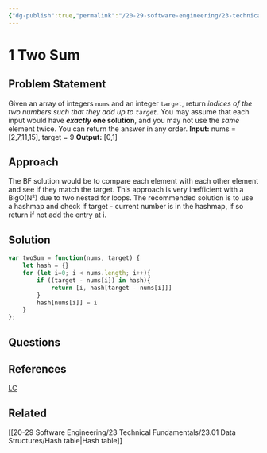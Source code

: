 ```yaml
---
{"dg-publish":true,"permalink":"/20-29-software-engineering/23-technical-fundamentals/23-03-leetcode/1-two-sum/","tags":["dsa/hash"],"created":"2023-10-16T07:03:59.761-05:00","updated":"2023-10-17T07:55:29.897-05:00"}
---
```


# 1 Two Sum
## Problem Statement
Given an array of integers `nums` and an integer `target`, return _indices of the two numbers such that they add up to `target`_.
You may assume that each input would have **_exactly_ one solution**, and you may not use the _same_ element twice.
You can return the answer in any order.
**Input:** nums = [2,7,11,15], target = 9
**Output:** [0,1]
## Approach
The BF solution would be to compare each element with each other element and see if they match the target. This approach is very inefficient with a BigO(N²) due to two nested for loops. 
The recommended solution is to use a hashmap and check if target - current number is in the hashmap, if so return if not add the entry at i.
## Solution
```javascript
var twoSum = function(nums, target) {
    let hash = {}
    for (let i=0; i < nums.length; i++){
        if ((target - nums[i]) in hash){
            return [i, hash[target - nums[i]]]
        }
        hash[nums[i]] = i
    }
};
```
## Questions
## References
[LC](https://leetcode.com/problems/two-sum/)
## Related
[[20-29 Software Engineering/23 Technical Fundamentals/23.01 Data Structures/Hash table\|Hash table]]